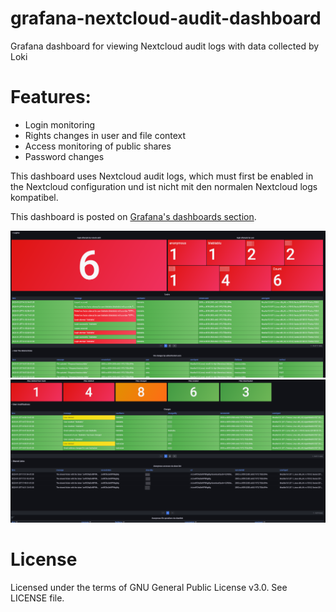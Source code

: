 # grafana-nextcloud-audit-dashboard
Grafana dashboard for viewing Nextcloud audit logs with data collected by Loki

# Features:
- Login monitoring
- Rights changes in user and file context
- Access monitoring of public shares
- Password changes

This dashboard uses Nextcloud audit logs, which must first be enabled in the Nextcloud configuration und ist nicht mit den normalen Nextcloud logs kompatibel. 


This dashboard is posted on [Grafana's dashboards section](https://grafana.com/grafana/dashboards/17971-nextcloud-audit-logs/). 


![Grafana-Dashboard-Nextcloud-Audit](grafana-dashboard-nextcloud-audit-logs-1.png)
![Grafana-Dashboard-Nextcloud-Audit](grafana-dashboard-nextcloud-audit-logs-2.png)



# License
Licensed under the terms of GNU General Public License v3.0. See LICENSE file.
